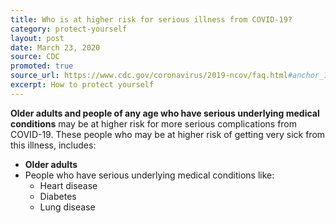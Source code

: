 ```yaml
---
title: Who is at higher risk for serious illness from COVID-19?
category: protect-yourself
layout: post
date: March 23, 2020
source: CDC
promoted: true
source_url: https://www.cdc.gov/coronavirus/2019-ncov/faq.html#anchor_1584386949645
excerpt: How to protect yourself
---
```


**Older adults and people of any age who have serious underlying medical conditions** may be at higher risk for more serious complications from COVID-19. These people who may be at higher risk of getting very sick from this illness, includes:

* **Older adults**
* People who have serious underlying medical conditions like:
	* Heart disease
	* Diabetes
	* Lung disease
